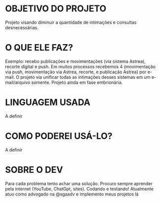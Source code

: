 # OBJETIVO DO PROJETO
Projeto visando diminuir a quantidade de intimações e consultas desnecessárias.

# O QUE ELE FAZ?
Exemplo: recebo publicações e movimentações (via sistema Astrea), recorte digital e push. Em muitos processos recebemos 4 (movimentação via push, movimentação via Astrea, recorte, e publicação Astrea) por e-mail. O projeto via unificar todas as intimações desses sistemas em um e-mail/arquivo somente. Projeto ainda em fase embrionária.

# LINGUAGEM USADA
A definir

# COMO PODEREI USÁ-LO?
A definir

# SOBRE O DEV
Para cada problema tento achar uma solução. Procuro sempre aprender pela internet (YouTube, ChatGpt, sites). Codando e testando!
Atualmente atuo como advogado na @sgaadv e implemento meus projetos lá
